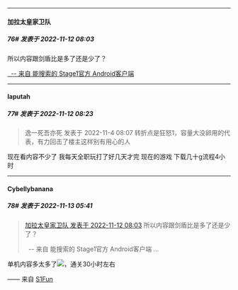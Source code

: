 

*****

####  加拉太皇家卫队  
##### 76#       发表于 2022-11-12 08:03

所以内容跟剑盾比是多了还是少了？

[  -- 来自 能搜索的 Stage1官方 Android客户端](https://www.coolapk.com/apk/140634)



*****

####  laputah  
##### 77#       发表于 2022-11-12 08:23

<blockquote>逸一死吾亦死 发表于 2022-11-4 08:07
转折点是狂怒1，容量大没卵用的代表，有力回击了楼主这样别有用心的人</blockquote>
现在看内容不少了 我每天全职玩打了好几天才完 现在的游戏 下载几十g流程4小时



*****

####  Cybellybanana  
##### 78#       发表于 2022-11-13 05:41

<blockquote><a href="httphttps://bbs.saraba1st.com/2b/forum.php?mod=redirect&amp;goto=findpost&amp;pid=58395372&amp;ptid=2103114" target="_blank">加拉太皇家卫队 发表于 2022-11-12 08:03</a>
所以内容跟剑盾比是多了还是少了？

  -- 来自 能搜索的 Stage1官方 Android客户端 ...</blockquote>
单机内容多太多了<img src="https://static.saraba1st.com/image/smiley/face2017/007.png" referrerpolicy="no-referrer">，通关30小时左右

—— 来自 [S1Fun](https://s1fun.koalcat.com)

